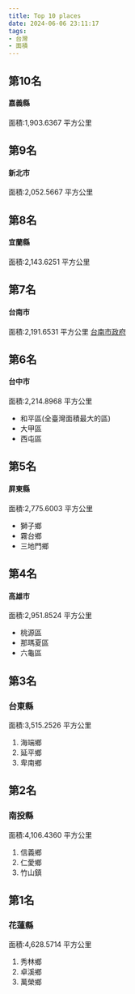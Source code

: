 ```yaml
---
title: Top 10 places
date: 2024-06-06 23:11:17
tags: 
- 台灣
- 面積
---
```


## 第10名
#### 嘉義縣
面積:1,903.6367 平方公里

## 第9名
#### 新北市
面積:2,052.5667 平方公里

## 第8名
#### 宜蘭縣
面積:2,143.6251 平方公里

## 第7名
#### 台南市
面積:2,191.6531	平方公里
[台南市政府](https://www.tainan.gov.tw/)

## 第6名
#### 台中市
面積:2,214.8968 平方公里
+ 和平區(全臺灣面積最大的區)	
+ 大甲區
+ 西屯區

## 第5名
#### 屏東縣
面積:2,775.6003 平方公里
- 獅子鄉
- 霧台鄉
- 三地門鄉

## 第4名
#### 高雄市
面積:2,951.8524 平方公里
* 桃源區
* 那瑪夏區
* 六龜區

## 第3名
### 台東縣
面積:3,515.2526 平方公里
1. 海端鄉
2. 延平鄉
3. 卑南鄉

## 第2名
### 南投縣
面積:4,106.4360 平方公里
1. 信義鄉
200. 仁愛鄉
3. 竹山鎮

## 第1名
### 花蓮縣
面積:4,628.5714 平方公里
1. 秀林鄉
1. 卓溪鄉
1. 萬榮鄉